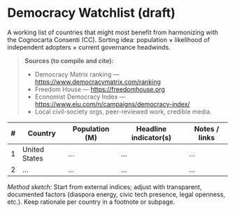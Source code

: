 <!-- status: stub; target: 150+ words -->
# Democracy Watchlist (draft)

A working list of countries that might most benefit from harmonizing with the Cognocarta Consenti (CC).
Sorting idea: population × likelihood of independent adopters × current governance headwinds.

> **Sources (to compile and cite):**
> - Democracy Matrix ranking — https://www.democracymatrix.com/ranking
> - Freedom House — https://freedomhouse.org
> - Economist Democracy Index — https://www.eiu.com/n/campaigns/democracy-index/
> - Local civil-society orgs, peer-reviewed work, credible media.

| # | Country | Population (M) | Headline indicator(s) | Notes / links |
|---|---------|-----------------|-----------------------|---------------|
| 1 | United States | … | … | … |
| 2 | … | … | … | … |

*Method sketch:* Start from external indices; adjust with transparent, documented factors (diaspora energy, civic tech presence, legal openness, etc.). Keep rationale per country in a footnote or subpage.


